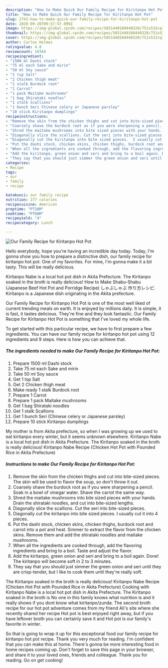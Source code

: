```yaml
---
description: "How to Make Quick Our Family Recipe for Kiritanpo Hot Pot"
title: "How to Make Quick Our Family Recipe for Kiritanpo Hot Pot"
slug: 2743-how-to-make-quick-our-family-recipe-for-kiritanpo-hot-pot
date: 2020-09-26T09:57:57.099Z
image: https://img-global.cpcdn.com/recipes/5851440160440320/751x532cq70/our-family-recipe-for-kiritanpo-hot-pot-recipe-main-photo.jpg
thumbnail: https://img-global.cpcdn.com/recipes/5851440160440320/751x532cq70/our-family-recipe-for-kiritanpo-hot-pot-recipe-main-photo.jpg
cover: https://img-global.cpcdn.com/recipes/5851440160440320/751x532cq70/our-family-recipe-for-kiritanpo-hot-pot-recipe-main-photo.jpg
author: Carlos Holmes
ratingvalue: 4.8
reviewcount: 10344
recipeingredient:
- "1500 ml Dashi stock"
- "75 ml each Sake and mirin"
- "50 ml Soy sauce"
- "1 tsp Salt"
- "2 Chicken thigh meat"
- "1 stalk Burdock root"
- "1 Carrot"
- "1 pack Maitake mushrooms"
- "1 bag Shirataki noodles"
- "1 stalk Scallions"
- "1 bunch Seri Chinese celery or Japanese parsley"
- "10 stick Kiritanpo dumplings"
recipeinstructions:
- "Remove the skin from the chicken thighs and cut into bite-sized pieces. The skin will be used to flavor the soup, so don&#39;t throw it out."
- "Coarsely shave the burdock root as if you were sharpening a pencil. Soak in a bowl of vinegar water. Shave the carrot the same way."
- "Shred the maitake mushrooms into bite sized pieces with your hands. Drain the shirataki noodles, and cut into bite-sized lengths."
- "Diagonally slice the scallions. Cut the seri into bite-sized pieces."
- "Diagonally cut the kiritanpo into bite sized pieces.  I usually cut it into 4 pieces."
- "Put the dashi stock, chicken skins, chicken thighs, burdock root and carrot into a pot and heat.  Simmer to extract the flavor from the chicken skins. Remove them and add the shirataki noodles and maitake mushrooms."
- "When all the ingredients are cooked through, add the flavoring ingredients and bring to a boil. Taste and adjust the flavor."
- "Add the kiritanpo, green onion and seri and bring to a boil again. Done!  The kiritanpo will become soft in 2 to 3 minutes."
- "They say that you should just simmer the green onion and seri until they are crisp-tender, but I like to cook them until they&#39;re really soft."
categories:
- Recipe
tags:
- our
- family
- recipe

katakunci: our family recipe 
nutrition: 277 calories
recipecuisine: American
preptime: "PT26M"
cooktime: "PT60M"
recipeyield: "4"
recipecategory: Lunch

---
```



![Our Family Recipe for Kiritanpo Hot Pot](https://img-global.cpcdn.com/recipes/5851440160440320/751x532cq70/our-family-recipe-for-kiritanpo-hot-pot-recipe-main-photo.jpg)

Hello everybody, hope you're having an incredible day today. Today, I'm gonna show you how to prepare a distinctive dish, our family recipe for kiritanpo hot pot. One of my favorites. For mine, I'm gonna make it a bit tasty. This will be really delicious.

Kiritanpo Nabe is a local hot pot dish in Akita Prefecture. The Kiritanpo soaked in the broth is really delicious! How to Make Shabu-Shabu (Japanese Beef Hot Pot and Porridge Recipe) しゃぶしゃぶ 作り方レシピ. Kiritanpo is a Japanese dish originating in the Akita prefecture.

Our Family Recipe for Kiritanpo Hot Pot is one of the most well liked of current trending meals on earth. It is enjoyed by millions daily. It is simple, it is fast, it tastes delicious. They're fine and they look fantastic. Our Family Recipe for Kiritanpo Hot Pot is something that I've loved my whole life.


To get started with this particular recipe, we have to first prepare a few ingredients. You can have our family recipe for kiritanpo hot pot using 12 ingredients and 9 steps. Here is how you can achieve that.

<!--inarticleads1-->

##### The ingredients needed to make Our Family Recipe for Kiritanpo Hot Pot:

1. Prepare 1500 ml Dashi stock
1. Take 75 ml each Sake and mirin
1. Take 50 ml Soy sauce
1. Get 1 tsp Salt
1. Get 2 Chicken thigh meat
1. Make ready 1 stalk Burdock root
1. Prepare 1 Carrot
1. Prepare 1 pack Maitake mushrooms
1. Get 1 bag Shirataki noodles
1. Get 1 stalk Scallions
1. Get 1 bunch Seri (Chinese celery or Japanese parsley)
1. Prepare 10 stick Kiritanpo dumplings


My mother is from Akita prefecture, so when I was growing up we used to eat kiritanpo every winter, but it seems unknown elsewhere. Kiritanpo Nabe is a local hot pot dish in Akita Prefecture. The Kiritanpo soaked in the broth is really delicious! Kiritanpo Nabe Recipe (Chicken Hot Pot with Pounded Rice in Akita Prefecture) 

<!--inarticleads2-->

##### Instructions to make Our Family Recipe for Kiritanpo Hot Pot:

1. Remove the skin from the chicken thighs and cut into bite-sized pieces. The skin will be used to flavor the soup, so don&#39;t throw it out.
1. Coarsely shave the burdock root as if you were sharpening a pencil. Soak in a bowl of vinegar water. Shave the carrot the same way.
1. Shred the maitake mushrooms into bite sized pieces with your hands. Drain the shirataki noodles, and cut into bite-sized lengths.
1. Diagonally slice the scallions. Cut the seri into bite-sized pieces.
1. Diagonally cut the kiritanpo into bite sized pieces.  I usually cut it into 4 pieces.
1. Put the dashi stock, chicken skins, chicken thighs, burdock root and carrot into a pot and heat.  Simmer to extract the flavor from the chicken skins. Remove them and add the shirataki noodles and maitake mushrooms.
1. When all the ingredients are cooked through, add the flavoring ingredients and bring to a boil. Taste and adjust the flavor.
1. Add the kiritanpo, green onion and seri and bring to a boil again. Done!  The kiritanpo will become soft in 2 to 3 minutes.
1. They say that you should just simmer the green onion and seri until they are crisp-tender, but I like to cook them until they&#39;re really soft.


The Kiritanpo soaked in the broth is really delicious! Kiritanpo Nabe Recipe (Chicken Hot Pot with Pounded Rice in Akita Prefecture) Cooking with Kiritanpo Nabe is a local hot pot dish in Akita Prefecture. The Kiritanpo soaked in the broth is No one in this family knows what nutrition is and it really shows if you dont know what kiritanpo/zunda. The second broth recipe for our hot pot adventure comes from my friend Ali&#39;s site where she recently shared her recipe Hot pot is best enjoyed right away, but if you have leftover broth you can certainly save it and Hot pot is our family&#39;s favorite in winter. 

So that is going to wrap it up for this exceptional food our family recipe for kiritanpo hot pot recipe. Thank you very much for reading. I'm confident that you can make this at home. There's gonna be more interesting food in home recipes coming up. Don't forget to save this page in your browser, and share it to your loved ones, friends and colleague. Thank you for reading. Go on get cooking!
